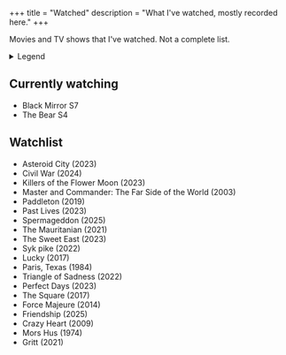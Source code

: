 +++
title = "Watched"
description = "What I've watched, mostly recorded here."
+++

Movies and TV shows that I've watched. Not a complete list.

<details>
  <summary>Legend</summary>

  <dl class="review__rating">
    <div class="flex gap-2">
      <dt aria-label="1 out of 5 stars">★☆☆☆☆</dt>
      <dd>Awful.</dd>
    </div>
    <div class="flex gap-2">
      <dt aria-label="2 out of 5 stars">★★☆☆☆</dt>
      <dd>Waste of time</dd>
    </div>
    <div class="flex gap-2">
      <dt aria-label="3 out of 5 stars">★★★☆☆</dt>
      <dd>Fine, could've managed without it</dd>
    </div>
    <div class="flex gap-2">
      <dt aria-label="4 out of 5 stars">★★★★☆</dt>
      <dd>Definitely worth a watch</dd>
    </div>
    <div class="flex gap-2">
      <dt aria-label="5 out of 5 stars">★★★★★</dt>
      <dd>Must watch!</dd>
    </div>
  </dl>
</details>

## Currently watching

- Black Mirror S7
- The Bear S4

## Watchlist

- Asteroid City (2023)
- Civil War (2024)
- Killers of the Flower Moon (2023)
- Master and Commander: The Far Side of the World (2003)
- Paddleton (2019)
- Past Lives (2023)
- Spermageddon (2025)
- The Mauritanian (2021)
- The Sweet East (2023)
- Syk pike (2022)
- Lucky (2017)
- Paris, Texas (1984)
- Triangle of Sadness (2022)
- Perfect Days (2023)
- The Square (2017)
- Force Majeure (2014)
- Friendship (2025)
- Crazy Heart (2009)
- Mors Hus (1974)
- Gritt (2021)

